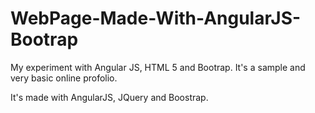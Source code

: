 WebPage-Made-With-AngularJS-Bootrap
===================================

My experiment with Angular JS, HTML 5 and Bootrap.
It's a sample and very basic online profolio.

It's made with AngularJS, JQuery and Boostrap.

